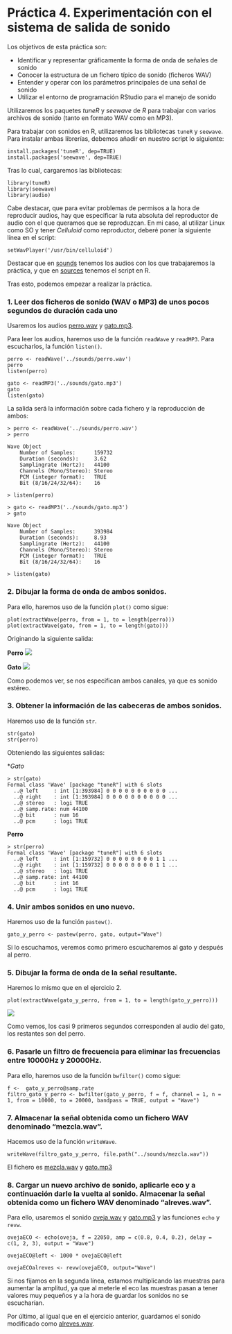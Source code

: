 # Práctica 4. Experimentación con el sistema de salida de sonido

Los objetivos de esta práctica son:

+ Identificar y representar gráficamente la forma de onda de señales de sonido
+ Conocer la estructura de un fichero típico de sonido (ficheros WAV)
+ Entender y operar con los parámetros principales de una señal de sonido
+ Utilizar el entorno de programación RStudio para el manejo de sonido

Utilizaremos los paquetes *tuneR* y *seewave* de *R* para trabajar con varios archivos de sonido (tanto en formato WAV como en MP3).

Para trabajar con sonidos en R, utilizaremos las bibliotecas  `tuneR` y `seewave`. Para instalar ambas librerías, debemos añadir en nuestro script lo siguiente:
~~~
install.packages('tuneR', dep=TRUE)
install.packages('seewave', dep=TRUE)
~~~
Tras lo cual, cargaremos las bibliotecas:
~~~
library(tuneR)
library(seewave)
library(audio)
~~~

Cabe destacar, que para evitar problemas de permisos a la hora de reproducir audios, hay que especificar la ruta absoluta del reproductor de audio con el que queramos que se reproduzcan. En mi caso, al utilizar Linux como SO y tener *Celluloid* como reproductor, deberé poner la siguiente línea en el script:
~~~
setWavPlayer('/usr/bin/celluloid')
~~~

Destacar que en [sounds](https://github.com/sergiovp/PDIH/blob/master/Prácticas/P4/sounds/) tenemos los audios con los que trabajaremos la práctica, y que en [sources](https://github.com/sergiovp/PDIH/blob/master/Prácticas/P4/sounds/practica_sonido.R) tenemos el script en R.

Tras esto, podemos empezar a realizar la práctica.

### 1. Leer dos ficheros de sonido (WAV o MP3) de unos pocos segundos de duración cada uno

Usaremos los audios [perro.wav](https://github.com/sergiovp/PDIH/blob/master/Prácticas/P4/sounds/perro.wav) y [gato.mp3](https://github.com/sergiovp/PDIH/blob/master/Prácticas/P4/sounds/gato.mp3).

Para leer los audios, haremos uso de la función `readWave` y `readMP3`. Para escucharlos, la función `listen()`.
~~~
perro <- readWave('../sounds/perro.wav')
perro
listen(perro)

gato <- readMP3('../sounds/gato.mp3')
gato
listen(gato)
~~~

La salida será la información sobre cada fichero y la reproducción de ambos:
~~~
> perro <- readWave('../sounds/perro.wav')
> perro

Wave Object
	Number of Samples:      159732
	Duration (seconds):     3.62
	Samplingrate (Hertz):   44100
	Channels (Mono/Stereo): Stereo
	PCM (integer format):   TRUE
	Bit (8/16/24/32/64):    16 

> listen(perro)
~~~

~~~
> gato <- readMP3('../sounds/gato.mp3')
> gato

Wave Object
	Number of Samples:      393984
	Duration (seconds):     8.93
	Samplingrate (Hertz):   44100
	Channels (Mono/Stereo): Stereo
	PCM (integer format):   TRUE
	Bit (8/16/24/32/64):    16 

> listen(gato)
~~~

### 2. Dibujar la forma de onda de ambos sonidos.

Para ello, haremos uso de la función `plot()` como sigue:

~~~
plot(extractWave(perro, from = 1, to = length(perro)))
plot(extractWave(gato, from = 1, to = length(gato)))
~~~

Originando la siguiente salida:

**Perro**
![](https://github.com/sergiovp/PDIH/blob/master/Prácticas/P4/images/onda_perro.png)

**Gato**
![](https://github.com/sergiovp/PDIH/blob/master/Prácticas/P4/images/onda_gato.png)

Como podemos ver, se nos especifican ambos canales, ya que es sonido estéreo.

### 3. Obtener la información de las cabeceras de ambos sonidos.

Haremos uso de la función `str`.
~~~
str(gato)
str(perro)
~~~
Obteniendo las siguientes salidas:

**Gato*
~~~
> str(gato)
Formal class 'Wave' [package "tuneR"] with 6 slots
  ..@ left     : int [1:393984] 0 0 0 0 0 0 0 0 0 0 ...
  ..@ right    : int [1:393984] 0 0 0 0 0 0 0 0 0 0 ...
  ..@ stereo   : logi TRUE
  ..@ samp.rate: num 44100
  ..@ bit      : num 16
  ..@ pcm      : logi TRUE
~~~

**Perro**
~~~
> str(perro)
Formal class 'Wave' [package "tuneR"] with 6 slots
  ..@ left     : int [1:159732] 0 0 0 0 0 0 0 0 1 1 ...
  ..@ right    : int [1:159732] 0 0 0 0 0 0 0 0 1 1 ...
  ..@ stereo   : logi TRUE
  ..@ samp.rate: int 44100
  ..@ bit      : int 16
  ..@ pcm      : logi TRUE
~~~

### 4. Unir ambos sonidos en uno nuevo.

Haremos uso de la función `pastew()`.
~~~
gato_y_perro <- pastew(perro, gato, output="Wave")
~~~
Si lo escuchamos, veremos como primero escucharemos al gato y después al perro.

### 5. Dibujar la forma de onda de la señal resultante.

Haremos lo mismo que en el ejercicio 2.
~~~
plot(extractWave(gato_y_perro, from = 1, to = length(gato_y_perro)))
~~~

![](https://github.com/sergiovp/PDIH/blob/master/Prácticas/P4/images/onda_gato_perro.png)

Como vemos, los casi 9 primeros segundos corresponden al audio del gato, los restantes son del perro.

### 6. Pasarle un filtro de frecuencia para eliminar las frecuencias entre 10000Hz y 20000Hz.
Para ello, haremos uso de la función `bwfilter()` como sigue:
~~~
f <-  gato_y_perro@samp.rate
filtro_gato_y_perro <- bwfilter(gato_y_perro, f = f, channel = 1, n = 1, from = 10000, to = 20000, bandpass = TRUE, output = "Wave")
~~~
### 7. Almacenar la señal obtenida como un fichero WAV denominado “mezcla.wav”.

Hacemos uso de la función `writeWave`.
~~~
writeWave(filtro_gato_y_perro, file.path("../sounds/mezcla.wav"))
~~~

El fichero es [mezcla.wav](https://github.com/sergiovp/PDIH/blob/master/Prácticas/P4/sounds/perro.wav) y [gato.mp3](https://github.com/sergiovp/PDIH/blob/master/Prácticas/P4/sounds/mezcla.wav)

### 8. Cargar un nuevo archivo de sonido, aplicarle eco y a continuación darle la vuelta al sonido. Almacenar la señal obtenida como un fichero WAV denominado “alreves.wav”.

Para ello, usaremos el sonido [oveja.wav](https://github.com/sergiovp/PDIH/blob/master/Prácticas/P4/sounds/perro.wav) y [gato.mp3](https://github.com/sergiovp/PDIH/blob/master/Prácticas/P4/sounds/oveja.wav) y las funciones `echo` y `revw`.

~~~
ovejaECO <- echo(oveja, f = 22050, amp = c(0.8, 0.4, 0.2), delay = c(1, 2, 3), output = "Wave")

ovejaECO@left <- 1000 * ovejaECO@left

ovejaECOalreves <- revw(ovejaECO, output="Wave")
~~~

Si nos fijamos en la segunda línea, estamos multiplicando las muestras para aumentar la amplitud, ya que al meterle el eco las muestras pasan a tener valores muy pequeños y a la hora de guardar los sonidos no se escucharían.

Por último, al igual que en el ejercicio anterior, guardamos el sonido modificado como [alreves.wav](https://github.com/sergiovp/PDIH/blob/master/Prácticas/P4/sounds/perro.wav).